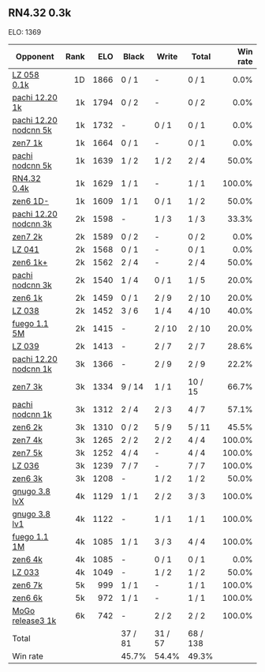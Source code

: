 ## RN4.32 0.3k ##

ELO: 1369

Opponent | Rank | ELO | Black | Write | Total | Win rate
---------|-----:|----:|-------|-------|-------|-------:
[LZ 058 0.1k](LZ%20058%200.1k.md) | 1D | 1866 | 0 / 1 | - | 0 / 1 | 0.0%
[pachi 12.20 1k](pachi%2012.20%201k.md) | 1k | 1794 | 0 / 2 | - | 0 / 2 | 0.0%
[pachi 12.20 nodcnn 5k](pachi%2012.20%20nodcnn%205k.md) | 1k | 1732 | - | 0 / 1 | 0 / 1 | 0.0%
[zen7 1k](zen7%201k.md) | 1k | 1664 | 0 / 1 | - | 0 / 1 | 0.0%
[pachi nodcnn 5k](pachi%20nodcnn%205k.md) | 1k | 1639 | 1 / 2 | 1 / 2 | 2 / 4 | 50.0%
[RN4.32 0.4k](RN4.32%200.4k.md) | 1k | 1629 | 1 / 1 | - | 1 / 1 | 100.0%
[zen6 1D-](zen6%201D-.md) | 1k | 1609 | 1 / 1 | 0 / 1 | 1 / 2 | 50.0%
[pachi 12.20 nodcnn 3k](pachi%2012.20%20nodcnn%203k.md) | 2k | 1598 | - | 1 / 3 | 1 / 3 | 33.3%
[zen7 2k](zen7%202k.md) | 2k | 1589 | 0 / 2 | - | 0 / 2 | 0.0%
[LZ 041](LZ%20041.md) | 2k | 1568 | 0 / 1 | - | 0 / 1 | 0.0%
[zen6 1k+](zen6%201k+.md) | 2k | 1562 | 2 / 4 | - | 2 / 4 | 50.0%
[pachi nodcnn 3k](pachi%20nodcnn%203k.md) | 2k | 1540 | 1 / 4 | 0 / 1 | 1 / 5 | 20.0%
[zen6 1k](zen6%201k.md) | 2k | 1459 | 0 / 1 | 2 / 9 | 2 / 10 | 20.0%
[LZ 038](LZ%20038.md) | 2k | 1452 | 3 / 6 | 1 / 4 | 4 / 10 | 40.0%
[fuego 1.1 5M](fuego%201.1%205M.md) | 2k | 1415 | - | 2 / 10 | 2 / 10 | 20.0%
[LZ 039](LZ%20039.md) | 2k | 1413 | - | 2 / 7 | 2 / 7 | 28.6%
[pachi 12.20 nodcnn 1k](pachi%2012.20%20nodcnn%201k.md) | 3k | 1366 | - | 2 / 9 | 2 / 9 | 22.2%
[zen7 3k](zen7%203k.md) | 3k | 1334 | 9 / 14 | 1 / 1 | 10 / 15 | 66.7%
[pachi nodcnn 1k](pachi%20nodcnn%201k.md) | 3k | 1312 | 2 / 4 | 2 / 3 | 4 / 7 | 57.1%
[zen6 2k](zen6%202k.md) | 3k | 1310 | 0 / 2 | 5 / 9 | 5 / 11 | 45.5%
[zen7 4k](zen7%204k.md) | 3k | 1265 | 2 / 2 | 2 / 2 | 4 / 4 | 100.0%
[zen7 5k](zen7%205k.md) | 3k | 1252 | 4 / 4 | - | 4 / 4 | 100.0%
[LZ 036](LZ%20036.md) | 3k | 1239 | 7 / 7 | - | 7 / 7 | 100.0%
[zen6 3k](zen6%203k.md) | 3k | 1208 | - | 1 / 2 | 1 / 2 | 50.0%
[gnugo 3.8 lvX](gnugo%203.8%20lvX.md) | 4k | 1129 | 1 / 1 | 2 / 2 | 3 / 3 | 100.0%
[gnugo 3.8 lv1](gnugo%203.8%20lv1.md) | 4k | 1122 | - | 1 / 1 | 1 / 1 | 100.0%
[fuego 1.1 1M](fuego%201.1%201M.md) | 4k | 1085 | 1 / 1 | 3 / 3 | 4 / 4 | 100.0%
[zen6 4k](zen6%204k.md) | 4k | 1085 | - | 0 / 1 | 0 / 1 | 0.0%
[LZ 033](LZ%20033.md) | 4k | 1049 | - | 1 / 2 | 1 / 2 | 50.0%
[zen6 7k](zen6%207k.md) | 5k | 999 | 1 / 1 | - | 1 / 1 | 100.0%
[zen6 6k](zen6%206k.md) | 5k | 972 | 1 / 1 | - | 1 / 1 | 100.0%
[MoGo release3 1k](MoGo%20release3%201k.md) | 6k | 742 | - | 2 / 2 | 2 / 2 | 100.0%
Total | | | 37 / 81 | 31 / 57 | 68 / 138 | 
Win rate| | | 45.7% | 54.4% | 49.3% | 
